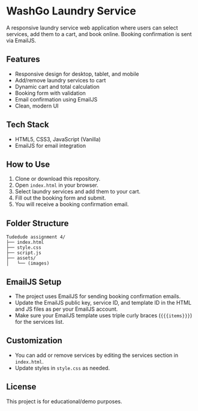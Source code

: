 # WashGo Laundry Service

A responsive laundry service web application where users can select services, add them to a cart, and book online. Booking confirmation is sent via EmailJS.

## Features

- Responsive design for desktop, tablet, and mobile
- Add/remove laundry services to cart
- Dynamic cart and total calculation
- Booking form with validation
- Email confirmation using EmailJS
- Clean, modern UI

## Tech Stack

- HTML5, CSS3, JavaScript (Vanilla)
- EmailJS for email integration

## How to Use

1. Clone or download this repository.
2. Open `index.html` in your browser.
3. Select laundry services and add them to your cart.
4. Fill out the booking form and submit.
5. You will receive a booking confirmation email.

## Folder Structure

```
Tudedude assignment 4/
├── index.html
├── style.css
├── script.js
├── assets/
│   └── (images)
```

## EmailJS Setup

- The project uses EmailJS for sending booking confirmation emails.
- Update the EmailJS public key, service ID, and template ID in the HTML and JS files as per your EmailJS account.
- Make sure your EmailJS template uses triple curly braces (`{{{items}}}`) for the services list.

## Customization

- You can add or remove services by editing the services section in `index.html`.
- Update styles in `style.css` as needed.

## License

This project is for educational/demo purposes.
